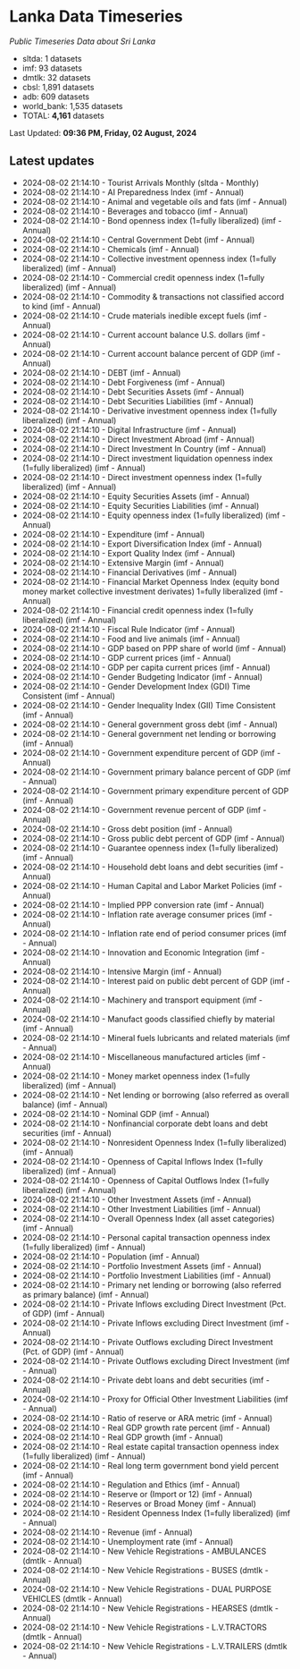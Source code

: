 # Lanka Data Timeseries
*Public Timeseries Data about Sri Lanka*

* sltda: 1 datasets
* imf: 93 datasets
* dmtlk: 32 datasets
* cbsl: 1,891 datasets
* adb: 609 datasets
* world_bank: 1,535 datasets
* TOTAL: **4,161** datasets

Last Updated: **09:36 PM, Friday, 02 August, 2024**

## Latest updates

* 2024-08-02 21:14:10 - Tourist Arrivals Monthly (sltda - Monthly)
* 2024-08-02 21:14:10 - AI Preparedness Index (imf - Annual)
* 2024-08-02 21:14:10 - Animal and vegetable oils and fats (imf - Annual)
* 2024-08-02 21:14:10 - Beverages and tobacco (imf - Annual)
* 2024-08-02 21:14:10 - Bond openness index (1=fully liberalized) (imf - Annual)
* 2024-08-02 21:14:10 - Central Government Debt (imf - Annual)
* 2024-08-02 21:14:10 - Chemicals (imf - Annual)
* 2024-08-02 21:14:10 - Collective investment openness index (1=fully liberalized) (imf - Annual)
* 2024-08-02 21:14:10 - Commercial credit openness index (1=fully liberalized) (imf - Annual)
* 2024-08-02 21:14:10 - Commodity & transactions not classified accord to kind (imf - Annual)
* 2024-08-02 21:14:10 - Crude materials inedible except fuels (imf - Annual)
* 2024-08-02 21:14:10 - Current account balance U.S. dollars (imf - Annual)
* 2024-08-02 21:14:10 - Current account balance percent of GDP (imf - Annual)
* 2024-08-02 21:14:10 - DEBT (imf - Annual)
* 2024-08-02 21:14:10 - Debt Forgiveness (imf - Annual)
* 2024-08-02 21:14:10 - Debt Securities Assets (imf - Annual)
* 2024-08-02 21:14:10 - Debt Securities Liabilities (imf - Annual)
* 2024-08-02 21:14:10 - Derivative investment openness index (1=fully liberalized) (imf - Annual)
* 2024-08-02 21:14:10 - Digital Infrastructure (imf - Annual)
* 2024-08-02 21:14:10 - Direct Investment Abroad (imf - Annual)
* 2024-08-02 21:14:10 - Direct Investment In Country (imf - Annual)
* 2024-08-02 21:14:10 - Direct investment liquidation openness index (1=fully liberalized) (imf - Annual)
* 2024-08-02 21:14:10 - Direct investment openness index (1=fully liberalized) (imf - Annual)
* 2024-08-02 21:14:10 - Equity Securities Assets (imf - Annual)
* 2024-08-02 21:14:10 - Equity Securities Liabilities (imf - Annual)
* 2024-08-02 21:14:10 - Equity openness index (1=fully liberalized) (imf - Annual)
* 2024-08-02 21:14:10 - Expenditure (imf - Annual)
* 2024-08-02 21:14:10 - Export Diversification Index (imf - Annual)
* 2024-08-02 21:14:10 - Export Quality Index (imf - Annual)
* 2024-08-02 21:14:10 - Extensive Margin (imf - Annual)
* 2024-08-02 21:14:10 - Financial Derivatives (imf - Annual)
* 2024-08-02 21:14:10 - Financial Market Openness Index (equity bond money market collective investment derivates) 1=fully liberalized (imf - Annual)
* 2024-08-02 21:14:10 - Financial credit openness index (1=fully liberalized) (imf - Annual)
* 2024-08-02 21:14:10 - Fiscal Rule Indicator (imf - Annual)
* 2024-08-02 21:14:10 - Food and live animals (imf - Annual)
* 2024-08-02 21:14:10 - GDP based on PPP share of world (imf - Annual)
* 2024-08-02 21:14:10 - GDP current prices (imf - Annual)
* 2024-08-02 21:14:10 - GDP per capita current prices (imf - Annual)
* 2024-08-02 21:14:10 - Gender Budgeting Indicator (imf - Annual)
* 2024-08-02 21:14:10 - Gender Development Index (GDI) Time Consistent (imf - Annual)
* 2024-08-02 21:14:10 - Gender Inequality Index (GII) Time Consistent (imf - Annual)
* 2024-08-02 21:14:10 - General government gross debt (imf - Annual)
* 2024-08-02 21:14:10 - General government net lending or borrowing (imf - Annual)
* 2024-08-02 21:14:10 - Government expenditure percent of GDP (imf - Annual)
* 2024-08-02 21:14:10 - Government primary balance percent of GDP (imf - Annual)
* 2024-08-02 21:14:10 - Government primary expenditure percent of GDP (imf - Annual)
* 2024-08-02 21:14:10 - Government revenue percent of GDP (imf - Annual)
* 2024-08-02 21:14:10 - Gross debt position (imf - Annual)
* 2024-08-02 21:14:10 - Gross public debt percent of GDP (imf - Annual)
* 2024-08-02 21:14:10 - Guarantee openness index (1=fully liberalized) (imf - Annual)
* 2024-08-02 21:14:10 - Household debt loans and debt securities (imf - Annual)
* 2024-08-02 21:14:10 - Human Capital and Labor Market Policies (imf - Annual)
* 2024-08-02 21:14:10 - Implied PPP conversion rate (imf - Annual)
* 2024-08-02 21:14:10 - Inflation rate average consumer prices (imf - Annual)
* 2024-08-02 21:14:10 - Inflation rate end of period consumer prices (imf - Annual)
* 2024-08-02 21:14:10 - Innovation and Economic Integration (imf - Annual)
* 2024-08-02 21:14:10 - Intensive Margin (imf - Annual)
* 2024-08-02 21:14:10 - Interest paid on public debt percent of GDP (imf - Annual)
* 2024-08-02 21:14:10 - Machinery and transport equipment (imf - Annual)
* 2024-08-02 21:14:10 - Manufact goods classified chiefly by material (imf - Annual)
* 2024-08-02 21:14:10 - Mineral fuels lubricants and related materials (imf - Annual)
* 2024-08-02 21:14:10 - Miscellaneous manufactured articles (imf - Annual)
* 2024-08-02 21:14:10 - Money market openness index (1=fully liberalized) (imf - Annual)
* 2024-08-02 21:14:10 - Net lending or borrowing (also referred as overall balance) (imf - Annual)
* 2024-08-02 21:14:10 - Nominal GDP (imf - Annual)
* 2024-08-02 21:14:10 - Nonfinancial corporate debt loans and debt securities (imf - Annual)
* 2024-08-02 21:14:10 - Nonresident Openness Index (1=fully liberalized) (imf - Annual)
* 2024-08-02 21:14:10 - Openness of Capital Inflows Index (1=fully liberalized) (imf - Annual)
* 2024-08-02 21:14:10 - Openness of Capital Outflows Index (1=fully liberalized) (imf - Annual)
* 2024-08-02 21:14:10 - Other Investment Assets (imf - Annual)
* 2024-08-02 21:14:10 - Other Investment Liabilities (imf - Annual)
* 2024-08-02 21:14:10 - Overall Openness Index (all asset categories) (imf - Annual)
* 2024-08-02 21:14:10 - Personal capital transaction openness index (1=fully liberalized) (imf - Annual)
* 2024-08-02 21:14:10 - Population (imf - Annual)
* 2024-08-02 21:14:10 - Portfolio Investment Assets (imf - Annual)
* 2024-08-02 21:14:10 - Portfolio Investment Liabilities (imf - Annual)
* 2024-08-02 21:14:10 - Primary net lending or borrowing (also referred as primary balance) (imf - Annual)
* 2024-08-02 21:14:10 - Private Inflows excluding Direct Investment (Pct. of GDP) (imf - Annual)
* 2024-08-02 21:14:10 - Private Inflows excluding Direct Investment (imf - Annual)
* 2024-08-02 21:14:10 - Private Outflows excluding Direct Investment (Pct. of GDP) (imf - Annual)
* 2024-08-02 21:14:10 - Private Outflows excluding Direct Investment (imf - Annual)
* 2024-08-02 21:14:10 - Private debt loans and debt securities (imf - Annual)
* 2024-08-02 21:14:10 - Proxy for Official Other Investment Liabilities (imf - Annual)
* 2024-08-02 21:14:10 - Ratio of reserve or ARA metric (imf - Annual)
* 2024-08-02 21:14:10 - Real GDP growth rate percent (imf - Annual)
* 2024-08-02 21:14:10 - Real GDP growth (imf - Annual)
* 2024-08-02 21:14:10 - Real estate capital transaction openness index (1=fully liberalized) (imf - Annual)
* 2024-08-02 21:14:10 - Real long term government bond yield percent (imf - Annual)
* 2024-08-02 21:14:10 - Regulation and Ethics (imf - Annual)
* 2024-08-02 21:14:10 - Reserve or (Import or 12) (imf - Annual)
* 2024-08-02 21:14:10 - Reserves or Broad Money (imf - Annual)
* 2024-08-02 21:14:10 - Resident Openness Index (1=fully liberalized) (imf - Annual)
* 2024-08-02 21:14:10 - Revenue (imf - Annual)
* 2024-08-02 21:14:10 - Unemployment rate (imf - Annual)
* 2024-08-02 21:14:10 - New Vehicle Registrations - AMBULANCES (dmtlk - Annual)
* 2024-08-02 21:14:10 - New Vehicle Registrations - BUSES (dmtlk - Annual)
* 2024-08-02 21:14:10 - New Vehicle Registrations - DUAL PURPOSE VEHICLES (dmtlk - Annual)
* 2024-08-02 21:14:10 - New Vehicle Registrations - HEARSES (dmtlk - Annual)
* 2024-08-02 21:14:10 - New Vehicle Registrations - L.V.TRACTORS (dmtlk - Annual)
* 2024-08-02 21:14:10 - New Vehicle Registrations - L.V.TRAILERS (dmtlk - Annual)